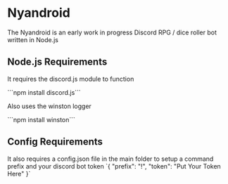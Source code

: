 # Nyandroid
<p>The Nyandroid is an early work in progress Discord RPG / dice roller bot written in Node.js</p>

## Node.js Requirements
<p>It requires the discord.js module to function</p>
```npm install discord.js```
<p>Also uses the winston logger</p>
```npm install winston```

## Config Requirements
<p>It also requires a config.json file in the main folder to setup a command prefix and your discord bot token
`{ "prefix": "!", "token": "Put Your Token Here" }`</p>
